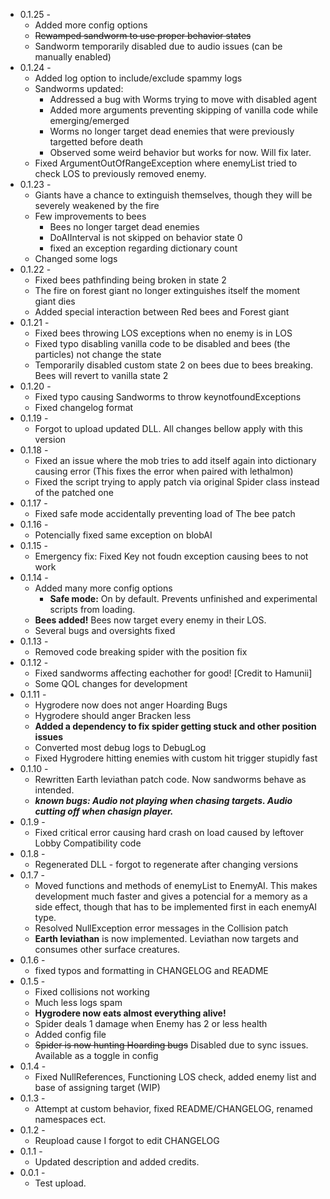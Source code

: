 - 0.1.25 - <br>
	- Added more config options
	- ~~Rewamped sandworm to use proper behavior states~~
	- Sandworm temporarily disabled due to audio issues (can be manually enabled)
- 0.1.24 - <br>
	- Added log option to include/exclude spammy logs
	- Sandworms updated:
		- Addressed a bug with Worms trying to move with disabled agent
		- Added more arguments preventing skipping of vanilla code while emerging/emerged
		- Worms no longer target dead enemies that were previously targetted before death
		- Observed some weird behavior but works for now. Will fix later.
	- Fixed ArgumentOutOfRangeException where enemyList tried to check LOS to previously removed enemy.
- 0.1.23 - <br>
	- Giants have a chance to extinguish themselves, though they will be severely weakened by the fire
	- Few improvements to bees
		- Bees no longer target dead enemies
		- DoAIInterval is not skipped on behavior state 0
		- fixed an exception regarding dictionary count
	- Changed some logs
- 0.1.22 - <br>
	- Fixed bees pathfinding being broken in state 2
	- The fire on forest giant no longer extinguishes itself the moment giant dies
	- Added special interaction between Red bees and Forest giant
- 0.1.21 - <br>
	- Fixed bees throwing LOS exceptions when no enemy is in LOS
	- Fixed typo disabling vanilla code to be disabled and bees (the particles) not change the state
	- Temporarily disabled custom state 2 on bees due to bees breaking. Bees will revert to vanilla state 2
- 0.1.20 - <br>
	- Fixed typo causing Sandworms to throw keynotfoundExceptions
	- Fixed changelog format
- 0.1.19 - <br>
	- Forgot to upload updated DLL. All changes bellow apply with this version
- 0.1.18 - <br>
	- Fixed an issue where the mob tries to add itself again into dictionary causing error (This fixes the error when paired with lethalmon)
	- Fixed the script trying to apply patch via original Spider class instead of the patched one
- 0.1.17 - <br>
	- Fixed safe mode accidentally preventing load of The bee patch
- 0.1.16 - <br>
	- Potencially fixed same exception on blobAI
- 0.1.15 - <br>
	- Emergency fix: Fixed Key not foudn exception causing bees to not work  
- 0.1.14 - <br>
	- Added many more config options
		- **Safe mode:** On by default. Prevents unfinished and experimental scripts from loading.
	- **Bees added!** Bees now target every enemy in their LOS.
	- Several bugs and oversights fixed
 - 0.1.13 - <br>
	- Removed code breaking spider with the position fix
 - 0.1.12 - <br>
	- Fixed sandworms affecting eachother for good! [Credit to Hamunii]
	- Some QOL changes for development
- 0.1.11 - <br>
	- Hygrodere now does not anger Hoarding Bugs
	- Hygrodere should anger Bracken less
	- **Added a dependency to fix spider getting stuck and other position issues**
	- Converted most debug logs to DebugLog
	- Fixed Hygrodere hitting enemies with custom hit trigger stupidly fast
- 0.1.10 - <br>
	- Rewritten Earth leviathan patch code. Now sandworms behave as intended.
	- ***known bugs: Audio not playing when chasing targets. Audio cutting off when chasign player.***
- 0.1.9 - <br>
	- Fixed critical error causing hard crash on load caused by leftover Lobby Compatibility code
- 0.1.8 - <br>
	- Regenerated DLL - forgot to regenerate after changing versions
- 0.1.7 - <br>
	- Moved functions and methods of enemyList to EnemyAI. This makes development much faster and gives a potencial for a memory as a side effect, though that has to be implemented first in each enemyAI type.
	- Resolved NullException error messages in the Collision patch
	- **Earth leviathan** is now implemented. Leviathan now targets and consumes other surface creatures.
- 0.1.6 - <br>
	- fixed typos and formatting in CHANGELOG and README
- 0.1.5 - <br>
	- Fixed collisions not working
	- Much less logs spam
	- **Hygrodere now eats almost everything alive!**
	- Spider deals 1 damage when Enemy has 2 or less health
	- Added config file
	- ~~Spider is now hunting Hoarding bugs~~ Disabled due to sync issues. Available as a toggle in config
- 0.1.4 - <br>
	- Fixed NullReferences, Functioning LOS check, added enemy list and base of assigning target (WIP)
- 0.1.3 - <br>
	- Attempt at custom behavior, fixed README/CHANGELOG, renamed namespaces ect.
- 0.1.2 - <br>
	- Reupload cause I forgot to edit CHANGELOG
- 0.1.1 - <br>
	- Updated description and added credits.
- 0.0.1 - <br>
	- Test upload.
